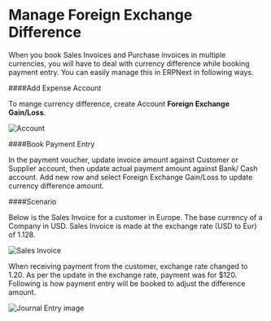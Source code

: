 <h1>Manage Foreign Exchange Difference</h1>

When you book Sales Invoices and Purchase invoices in multiple currencies, you will have to deal with currency difference while booking payment entry. You can easily manage this in ERPNext in following ways.  

####Add Expense Account

To mange currency difference, create Account **Foreign Exchange Gain/Loss**.

![Account]({{docs_base_url}}/assets/img/articles/Selection_577.png)

####Book Payment Entry

In the payment voucher, update invoice amount against Customer or Supplier account, then update actual payment amount against Bank/ Cash account. Add new row and select Foreign Exchange Gain/Loss to update currency difference amount.

####Scenario

Below is the Sales Invoice for a customer in Europe. The base currency of a Company in USD. Sales Invoice is  made at the exchange rate (USD to Eur) of 1.128.

![Sales Invoice]({{docs_base_url}}/assets/img/articles/Selection_576.png)

When receiving payment from the customer, exchange rate changed to 1.20. As per the update in the exchange rate, payment was for $120. Following is how payment entry will be booked to adjust the difference amount.

![Journal Entry image]({{docs_base_url}}/assets/img/articles/Selection_578.png) 

<!-- markdown -->
